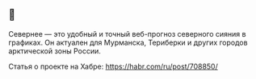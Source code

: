 ## 📡

Севернее — это удобный и точный веб-прогноз северного сияния в графиках. Он актуален для Мурманска, Териберки и других городов арктической зоны России.

Статья о проекте на Хабре: https://habr.com/ru/post/708850/
